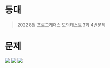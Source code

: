 # 등대

> 2022 8월 프로그래머스 모의테스트 3회 4번문제

# 문제

<img src="https://user-images.githubusercontent.com/64957267/186421473-8e2ccad2-11d5-4e96-9101-347290027d12.jpeg" />

<img src="https://user-images.githubusercontent.com/64957267/186421512-78e869ce-c993-40d0-bebf-4391dcd191bd.jpeg" />

<img src="https://user-images.githubusercontent.com/64957267/186421526-7832e5d8-da0d-4bcc-8771-30436c2675ac.jpeg" />
